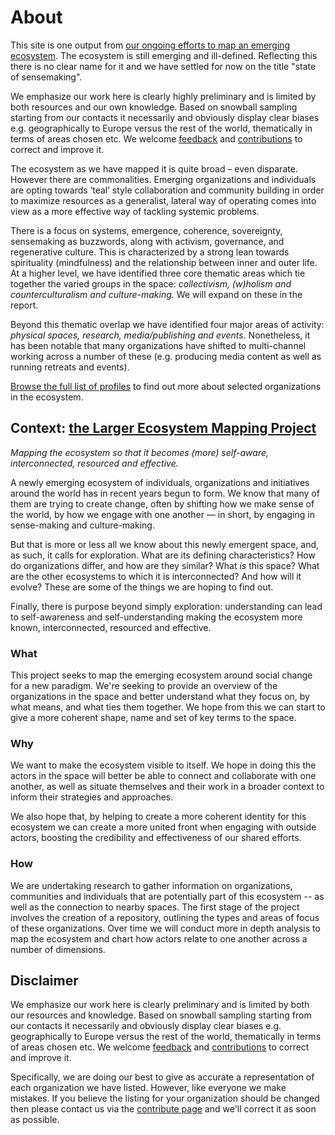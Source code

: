 # About

This site is one output from [our ongoing efforts to map an emerging ecosystem][ecosystem]. The ecosystem is still emerging and ill-defined. Reflecting this there is no clear name for it and we have settled for now on the title "state of sensemaking".

[ecosystem]: https://lifeitself.us/ecosystem/

We emphasize our work here is clearly highly preliminary and is limited by both resources and our own knowledge. Based on snowball sampling starting from our contacts it necessarily and obviously display clear biases e.g. geographically to Europe versus the rest of the world, thematically in terms of areas chosen etc. We welcome [feedback](https://lifeitself.us/contact) and [contributions](/contribute/) to correct and improve it.

The ecosystem as we have mapped it is quite broad – even disparate. However there are commonalities. Emerging organizations and individuals are opting towards ‘teal’ style collaboration and community building in order to maximize resources as a generalist, lateral way of operating comes into view as a more effective way of tackling systemic problems.

There is a focus on systems, emergence, coherence, sovereignty, sensemaking as buzzwords, along with activism, governance, and regenerative culture. This is characterized by a strong lean towards spirituality (mindfulness) and the relationship between inner and outer life. At a higher level, we have identified three core thematic areas which tie together the varied groups in the space: _collectivism, (w)holism and counterculturalism and culture-making._ We will expand on these in the report.

Beyond this thematic overlap we have identified four major areas of activity: _physical spaces, research, media/publishing and events_. Nonetheless, it has been notable that many organizations have shifted to multi-channel working across a number of these (e.g. producing media content as well as running retreats and events).

[Browse the full list of profiles](/#profiles) to find out more about selected organizations in the ecosystem.

## Context: [the Larger Ecosystem Mapping Project][ecosystem] 

*Mapping the ecosystem so that it becomes (more) self-aware, interconnected, resourced and effective.*

A newly emerging ecosystem of individuals, organizations and initiatives around the world has in recent years begun to form. We know that many of them are trying to create change, often by shifting how we make sense of the world, by how we engage with one another — in short, by engaging in sense-making and culture-making.

But that is more or less all we know about this newly emergent space, and, as such, it calls for exploration. What are its defining characteristics? How do organizations differ, and how are they similar? What *is* this space? What are the other ecosystems to which it is interconnected? And how will it evolve? These are some of the things we are hoping to find out.

Finally, there is purpose beyond simply exploration: understanding can lead to self-awareness and self-understanding making the ecosystem more known, interconnected, resourced and effective.

### What

This project seeks to map the emerging ecosystem around social change for a new paradigm. We're seeking to provide an overview of the organizations in the space and better understand what they focus on, by what means, and what ties them together. We hope from this we can start to give a more coherent shape, name and set of key terms to the space.

### Why

We want to make the ecosystem visible to itself. We hope in doing this the actors in the space will better be able to connect and collaborate with one another, as well as situate themselves and their work in a broader context to inform their strategies and approaches.

We also hope that, by helping to create a more coherent identity for this ecosystem we can create a more united front when engaging with outside actors, boosting the credibility and effectiveness of our shared efforts.

### How

We are undertaking research to gather information on organizations, communities and individuals that are potentially part of this ecosystem -- as well as the connection to nearby spaces. The first stage of the project involves the creation of a repository, outlining the types and areas of focus of these organizations. Over time we will conduct more in depth analysis to map the ecosystem and chart how actors relate to one another across a number of dimensions.

## Disclaimer

We emphasize our work here is clearly preliminary and is limited by both our resources and knowledge. Based on snowball sampling starting from our contacts it necessarily and obviously display clear biases e.g. geographically to Europe versus the rest of the world, thematically in terms of areas chosen etc. We welcome [feedback](https://lifeitself.us/contact) and [contributions](/contribute/) to correct and improve it.

Specifically, we are doing our best to give as accurate a representation of each organization we have listed. However, like everyone we make mistakes. If you believe the listing for your organization should be changed then please contact us via the [contribute page](/contribute/) and we'll correct it as soon as possible.
